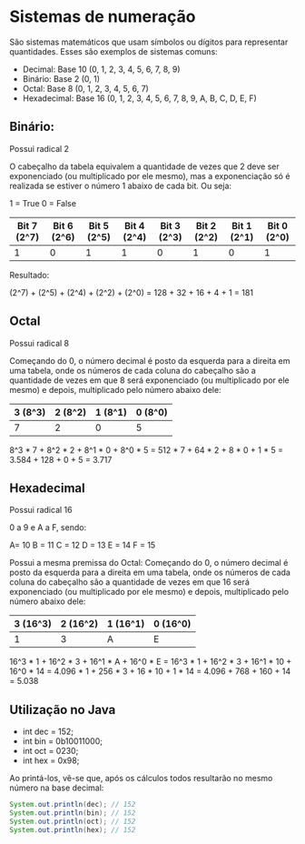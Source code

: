 # Sistemas de numeração

São sistemas matemáticos que usam símbolos ou dígitos para representar quantidades. Esses são exemplos de sistemas comuns:

- Decimal: Base 10 (0, 1, 2, 3, 4, 5, 6, 7, 8, 9)
- Binário: Base 2 (0, 1)
- Octal: Base 8 (0, 1, 2, 3, 4, 5, 6, 7)
- Hexadecimal: Base 16 (0, 1, 2, 3, 4, 5, 6, 7, 8, 9, A, B, C, D, E, F)

## Binário: 

Possui radical 2

O cabeçalho da tabela equivalem a quantidade de vezes que 2 deve ser exponenciado (ou multiplicado por ele mesmo), mas a exponenciação só é realizada se estiver o número 1 abaixo de cada bit. Ou seja:

1 = True
0 = False

| Bit 7 (2^7) | Bit 6 (2^6) | Bit 5 (2^5) | Bit 4 (2^4) | Bit 3 (2^3) | Bit 2 (2^2) | Bit 1 (2^1) | Bit 0 (2^0) |
| --- | --- | --- | --- | --- | --- | --- | --- |
| 1 | 0 | 1 | 1 | 0 | 1 | 0 | 1 |

Resultado: 

(2^7) + (2^5) + (2^4) + (2^2) + (2^0) = 
128 + 32 + 16 + 4 + 1 = 181

## Octal

Possui radical 8

Começando do 0, o número decimal é posto da esquerda para a direita em uma tabela, onde os números de cada coluna do cabeçalho são a quantidade de vezes em que 8 será exponenciado (ou multiplicado por ele mesmo) e depois, multiplicado pelo número abaixo dele: 

| 3 (8^3) | 2 (8^2) | 1 (8^1) | 0 (8^0) |
| --- | --- | --- | --- |
| 7 | 2 | 0 | 5 |

8^3 * 7 + 8^2 * 2 + 8^1 * 0 + 8^0 * 5 =
512 * 7 + 64 * 2 + 8 * 0 + 1 * 5 =
3.584 + 128 + 0 + 5 = 3.717

## Hexadecimal

Possui radical 16

0 a 9 e A a F, sendo:

A= 10
B = 11
C = 12
D = 13
E = 14
F = 15

Possui a mesma premissa do Octal:
Começando do 0, o número decimal é posto da esquerda para a direita em uma tabela, onde os números de cada coluna do cabeçalho são a quantidade de vezes em que 16 será exponenciado (ou multiplicado por ele mesmo) e depois, multiplicado pelo número abaixo dele: 

| 3 (16^3) | 2 (16^2) | 1 (16^1) | 0 (16^0) |
| --- | --- | --- | --- |
| 1 | 3 | A | E |

16^3 * 1 + 16^2 * 3 + 16^1 * A + 16^0 * E =
16^3 * 1 + 16^2 * 3 + 16^1 * 10 + 16^0 * 14 =
4.096 * 1 + 256 * 3 + 16 * 10 + 1 * 14 =
4.096 + 768 + 160 + 14 = 5.038

## Utilização no Java

- int dec = 152;
- int bin = 0b10011000;
- int oct = 0230;
- int hex = 0x98;

Ao printá-los, vê-se que, após os cálculos todos resultarão no mesmo número na base decimal:

```java
System.out.println(dec); // 152
System.out.println(bin); // 152
System.out.println(oct); // 152
System.out.println(hex); // 152
```